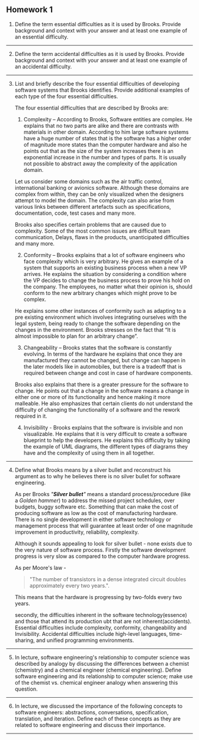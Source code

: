 ## Homework 1

1. Define the term essential difficulties as it is used by Brooks. Provide background and context with your answer and at least one example of an essential difficulty.
***

2. Define the term accidental difficulties as it is used by Brooks. Provide background and context with your answer and at least one example of an accidental difficulty.
***

3. List and briefly describe the four essential difficulties of developing software systems that Brooks identifies. Provide additional examples of each type of the four essential difficulties.
    
     The four essential difficulties that are described by Brooks are:

     1. Complexity – According to Brooks, Software entities are complex. He explains that no two parts are alike and there are contrasts with materials in other domain. According to him large software systems have a huge number of states that is the software has a higher order of magnitude more states than the computer hardware and also he points out that as the size of the system increases there is an exponential increase in the number and types of parts. It is usually not possible to abstract away the complexity of the application domain.
 
     Let us consider some domains such as the air traffic control, international banking or avionics software. Although these domains are complex from within, they can be only visualized when the designers attempt to model the domain. The complexity can also arise from various links between different artefacts such as specifications, documentation, code, test cases and many more.
 
     Brooks also specifies certain problems that are caused due to complexity. Some of the most common issues are difficult team communication, Delays, flaws in the products, unanticipated difficulties and many more.
 
     2. Conformity – Brooks explains that a lot of software engineers who face complexity which is very arbitrary. He gives an example of a system that supports an existing business process when a new VP arrives. He explains the situation by considering a condition where the VP decides to change the business process to prove his hold on the company. The employees, no matter what their opinion is, should conform to the new arbitrary changes which might prove to be complex.
 
     He explains some other instances of conformity such as adapting to a pre existing environment which involves integrating ourselves with the legal system, being ready to change the software depending on the changes in the environment. Brooks stresses on the fact that “It is almost impossible to plan for an arbitrary change”.
 
     3. Changeability – Brooks states that the software is constantly evolving. In terms of the hardware he explains that once they are manufactured they cannot be changed, but change can happen in the later models like in automobiles, but there is a tradeoff that is required between change and cost in case of hardware components.
    
     Brooks also explains that there is a greater pressure for the software to change. He points out that a change in the software means a change in either one or more of its functionality and hence making it more malleable. He also emphasizes that certain clients do not understand the difficulty of changing the functionality of a software and the rework required in it.
 
     4. Invisibility -  Brooks explains that the software is invisible and non visualizable. He explains that it is very difficult to create a software blueprint to help the developers. He explains this difficulty by taking the example of UML diagrams, the different types of diagrams they have and the complexity of using them in all together.  
***

4. Define what Brooks means by a silver bullet and reconstruct his argument as to why he believes there is no silver bullet for software engineering.

   As per Brooks _"**Silver bullet**"_ means a standard process/procedure (like a _Golden hammer_) to address the missed project schedules, over budgets, buggy software etc. Something that can make the cost of producing software as low as the cost of manufacturing hardware. There is no single development in either software technology or management process that will guarantee at least order of one magnitude improvement in productivity, reliability, complexity. 

   Although it sounds appealing to look for silver bullet - none exists due to the very nature of software process. Firstly the software development progress is very slow as compared to the computer hardware progress. 

   As per Moore's law - 
   >"The number of transistors in a dense integrated circuit doubles approximately every two years.".

   This means that the hardware is progressing by two-folds every two years.

   secondly, the difficulties inherent in the software technology(essence) and those that attend its production ubt that are not inherent(accidents). Essential difficulties include complexity, conformity,  changeability and Invisibility. Accidental difficulties include high-level languages, time-sharing, and unified programming environments.
***

5. In lecture, software engineering's relationship to computer science was described by analogy by discussing the differences between a chemist (chemistry) and a chemical engineer (chemical engineering). Define software engineering and its relationship to computer science; make use of the chemist vs. chemical engineer analogy when answering this question.
***

6. In lecture, we discussed the importance of the following concepts to software engineers: abstractions, conversations, specification, translation, and iteration. Define each of these concepts as they are related to software engineering and discuss their importance.
***
